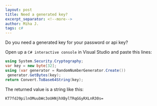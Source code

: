 ```yaml
---
layout: post
title: Need a generated key?
excerpt_separator: <!--more-->
author: Miha J.
tags: c#
---
```


Do you need a generated key for your password or api key?

Open up a `C# interactive console` in Visual Studio and paste this lines:

```csharp
using System.Security.Cryptography;
var key = new byte[32];
using (var generator = RandomNumberGenerator.Create())
 generator.GetBytes(key);
return Convert.ToBase64String(key);
```

The returned value is a string like this:

`KT7fdJ9pilnOMuubWc3oUHNjhXBylTRqGGyRXLnR30s=`
